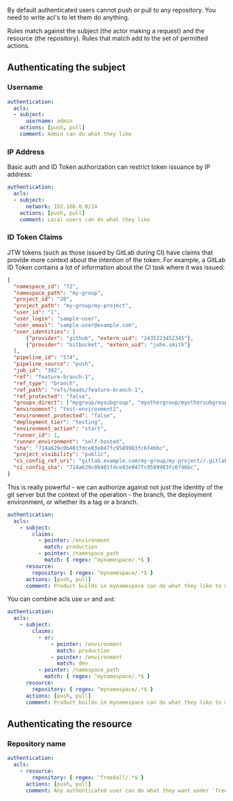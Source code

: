 By default authenticated users cannot push or pull to any repository. You need to write acl's to let them do anything.

Rules match against the subject (the actor making a request) and the resource (the repository). Rules that match add to the set of permitted actions.

## Authenticating the subject

### Username

```yaml
authentication:
  acls:
  - subject:
      username: admin
    actions: [push, pull]
    comment: Admin can do what they like
```

### IP Address

Basic auth and ID Token authorization can restrict token issuance by IP address:

```yaml
authentication:
  acls:
  - subject:
      network: 192.168.0.0/24
    actions: [push, pull]
    comment: Local users can do what they like
```

### ID Token Claims

JTW tokens (such as those issued by GitLab during CI) have claims that provide more context about the intention of the token. For example, a GitLab ID Token contains a lot of information about the CI task where it was issued:

```json
{
  "namespace_id": "72",
  "namespace_path": "my-group",
  "project_id": "20",
  "project_path": "my-group/my-project",
  "user_id": "1",
  "user_login": "sample-user",
  "user_email": "sample-user@example.com",
  "user_identities": [
      {"provider": "github", "extern_uid": "2435223452345"},
      {"provider": "bitbucket", "extern_uid": "john.smith"}
  ],
  "pipeline_id": "574",
  "pipeline_source": "push",
  "job_id": "302",
  "ref": "feature-branch-1",
  "ref_type": "branch",
  "ref_path": "refs/heads/feature-branch-1",
  "ref_protected": "false",
  "groups_direct": ["mygroup/mysubgroup", "myothergroup/myothersubgroup"],
  "environment": "test-environment2",
  "environment_protected": "false",
  "deployment_tier": "testing",
  "environment_action": "start",
  "runner_id": 1,
  "runner_environment": "self-hosted",
  "sha": "714a629c0b401fdce83e847fc9589983fc6f46bc",
  "project_visibility": "public",
  "ci_config_ref_uri": "gitlab.example.com/my-group/my-project//.gitlab-ci.yml@refs/heads/main",
  "ci_config_sha": "714a629c0b401fdce83e847fc9589983fc6f46bc",
}
```

This is really powerful - we can authorize against not just the identity of the git server but the context of the operation - the branch, the deployment environment, or whether its a tag or a branch.

```yaml
authentication:
  acls:
    - subject:
        claims:
          - pointer: /environment
            match: production
          - pointer: /namespace_path
            match: { regex: ^mynamespace/.*$ }
      resource:
        repository: { regex: ^mynamespace/.*$ }
      actions: [push, pull]
      comment: Product builds in mynamespace can do what they like to mynamespace
```

You can combine acls use `or` and `and`:


```yaml
authentication:
  acls:
    - subject:
        claims:
          - or:
              - pointer: /environment
                match: production
              - pointer: /environment
                match: dev
          - pointer: /namespace_path
            match: { regex: ^mynamespace/.*$ }
      resource:
        repository: { regex: ^mynamespace/.*$ }
      actions: [push, pull]
      comment: Product builds in mynamespace can do what they like to mynamespace
```

## Authenticating the resource

### Repository name

```yaml
authentication:
  acls:
    - resource:
        repository: { regex: ^free4all/.*$ }
      actions: [push, pull]
      comment: Any authenticated user can do what they want under `free4all/`
```